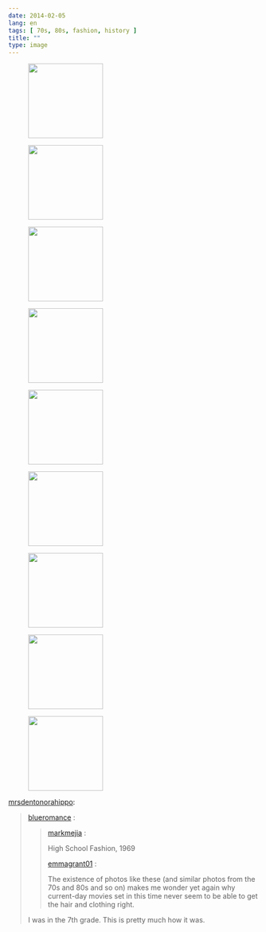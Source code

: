 ```yaml
---
date: 2014-02-05
lang: en
tags: [ 70s, 80s, fashion, history ]
title: ""
type: image
---
```


<figure>
<a
href="https://hugo.ferreira.cc/mrsdentonorahippo-blueromance-markmejia/attachment/189/"
rel="attachment"><img
src="https://hugo.ferreira.cc/wp-content/uploads/2014/02/tumblr_mpkwf1D1oY1r7622qo1_540-150x150.jpg"
width="150" height="150" /></a></figure>

<figure>
<a
href="https://hugo.ferreira.cc/mrsdentonorahippo-blueromance-markmejia/attachment/190/"
rel="attachment"><img
src="https://hugo.ferreira.cc/wp-content/uploads/2014/02/tumblr_mpkwf1D1oY1r7622qo2_540-150x150.jpg"
width="150" height="150" /></a></figure>

<figure>
<a
href="https://hugo.ferreira.cc/mrsdentonorahippo-blueromance-markmejia/attachment/191/"
rel="attachment"><img
src="https://hugo.ferreira.cc/wp-content/uploads/2014/02/tumblr_mpkwf1D1oY1r7622qo3_540-150x150.jpg"
width="150" height="150" /></a></figure>

<figure>
<a
href="https://hugo.ferreira.cc/mrsdentonorahippo-blueromance-markmejia/attachment/192/"
rel="attachment"><img
src="https://hugo.ferreira.cc/wp-content/uploads/2014/02/tumblr_mpkwf1D1oY1r7622qo4_540-150x150.jpg"
width="150" height="150" /></a></figure>

<figure>
<a
href="https://hugo.ferreira.cc/mrsdentonorahippo-blueromance-markmejia/attachment/193/"
rel="attachment"><img
src="https://hugo.ferreira.cc/wp-content/uploads/2014/02/tumblr_mpkwf1D1oY1r7622qo5_540-150x150.jpg"
width="150" height="150" /></a></figure>

<figure>
<a
href="https://hugo.ferreira.cc/mrsdentonorahippo-blueromance-markmejia/attachment/194/"
rel="attachment"><img
src="https://hugo.ferreira.cc/wp-content/uploads/2014/02/tumblr_mpkwf1D1oY1r7622qo6_540-150x150.jpg"
width="150" height="150" /></a></figure>

<figure>
<a
href="https://hugo.ferreira.cc/mrsdentonorahippo-blueromance-markmejia/attachment/195/"
rel="attachment"><img
src="https://hugo.ferreira.cc/wp-content/uploads/2014/02/tumblr_mpkwf1D1oY1r7622qo7_540-150x150.jpg"
width="150" height="150" /></a></figure>

<figure>
<a
href="https://hugo.ferreira.cc/mrsdentonorahippo-blueromance-markmejia/attachment/196/"
rel="attachment"><img
src="https://hugo.ferreira.cc/wp-content/uploads/2014/02/tumblr_mpkwf1D1oY1r7622qo8_540-150x150.jpg"
width="150" height="150" /></a></figure>

<figure>
<a
href="https://hugo.ferreira.cc/mrsdentonorahippo-blueromance-markmejia/attachment/197/"
rel="attachment"><img
src="https://hugo.ferreira.cc/wp-content/uploads/2014/02/tumblr_mpkwf1D1oY1r7622qo9_540-150x150.jpg"
width="150" height="150" /></a></figure>

[mrsdentonorahippo](http://mrsdentonorahippo.tumblr.com/post/75471940219/blueromance-markmejia-high-school-fashion):

> [blueromance](http://blueromance.tumblr.com/post/68965165741) :
>
> > [markmejia](http://markmejia.tumblr.com/post/58117725344/high-school-fashion-1969-what-a-trip)
> > :
> >
> > High School Fashion, 1969
> >
> > [emmagrant01](http://emmagrant01.tumblr.com/post/61691252357/knitmeapony-amelou-cool-glasses-kyle)
> > :
> >
> > The existence of photos like these (and similar photos from the 70s
> > and 80s and so on) makes me wonder yet again why current-day movies
> > set in this time never seem to be able to get the hair and clothing
> > right.
>
> I was in the 7th grade. This is pretty much how it was.

